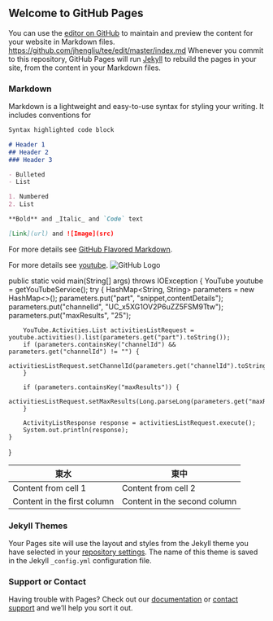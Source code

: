 ## Welcome to GitHub Pages

You can use the [editor on GitHub](https://www.youtube.com/watch?v=JwjBbWQs71k) to maintain and preview the content for your website in Markdown files.
https://github.com/jhengliu/tee/edit/master/index.md
Whenever you commit to this repository, GitHub Pages will run [Jekyll](https://jekyllrb.com/) to rebuild the pages in your site, from the content in your Markdown files.

### Markdown

Markdown is a lightweight and easy-to-use syntax for styling your writing. It includes conventions for

```markdown
Syntax highlighted code block

# Header 1
## Header 2
### Header 3

- Bulleted
- List

1. Numbered
2. List

**Bold** and _Italic_ and `Code` text

[Link](url) and ![Image](src)
```

For more details see [GitHub Flavored Markdown](https://guides.github.com/features/mastering-markdown/).

For more details see [youtube](https://www.youtube.com/watch?v=JwjBbWQs71k).
![GitHub Logo](https://lh3.googleusercontent.com/0GWU3a1kRvrnFRirq3s3L4UclvRaNdhurffuK5mTGReJgXeveqhA4Nw4SVtqdmjsox-xRoVNbWU4Vy28jCBQJ1Nx7go2cmpLjkd-cnf_L4wb1jqATVg3qH7bW8AGT_1ntBgHYsrj69dhfp1Qd8nx4ub7saDhbUBeGE5FRlEZFD4blRfiDeKGqVJ_tLI7rDcpBGyuT-sFG5UhxgnkhbY6TSO2xu22-0U9GGn75ZY3ZeSGNgG98lhiaU4-hw38jzFYASvupSkWm4ZtYWxGp6EGyzIi9eUbAtGmgyiEuaer5gR9XsBv7TbiYPXpMdl3uORbNsEnlbLreR5wVjcM53-Gc09RRMjeztjukv2lWSdl0ToA1RdkG_oTKgWoe1i_EE-1wyhM09OamJlghWsEQucKZ0jgzCmLtJBbkYZP3GamlGetAnAibBbZT8TnrTxctiIO_veDS9Hi6kGecrAOlMtKnzFDgo9DYDgh5tt4aXj_BzIiA2WywmjNKPwpI3uOUg3YM1rYp1eQWdhQwAOjfmVKbqH7X_BZ6oTlEQ7NT70o7JXqwnwBztKrISiYbf9pLzuGg2xHYNy-fu9JqrcCmrK-DXVQK3w2fM5z8fYHrfM=w1350-h1012-no)

public static void main(String[] args) throws IOException {
    YouTube youtube = getYouTubeService();
    try {
        HashMap<String, String> parameters = new HashMap<>();
        parameters.put("part", "snippet,contentDetails");
        parameters.put("channelId", "UC_x5XG1OV2P6uZZ5FSM9Ttw");
        parameters.put("maxResults", "25");

        YouTube.Activities.List activitiesListRequest = youtube.activities().list(parameters.get("part").toString());
        if (parameters.containsKey("channelId") && parameters.get("channelId") != "") {
            activitiesListRequest.setChannelId(parameters.get("channelId").toString());
        }

        if (parameters.containsKey("maxResults")) {
            activitiesListRequest.setMaxResults(Long.parseLong(parameters.get("maxResults").toString()));
        }

        ActivityListResponse response = activitiesListRequest.execute();
        System.out.println(response);
    }
}

東水 | 東中
------------ | -------------
Content from cell 1 | Content from cell 2
Content in the first column | Content in the second column

### Jekyll Themes

Your Pages site will use the layout and styles from the Jekyll theme you have selected in your [repository settings](https://github.com/jhengliu/tee/settings). The name of this theme is saved in the Jekyll `_config.yml` configuration file.

### Support or Contact

Having trouble with Pages? Check out our [documentation](https://help.github.com/categories/github-pages-basics/) or [contact support](https://github.com/contact) and we’ll help you sort it out.
